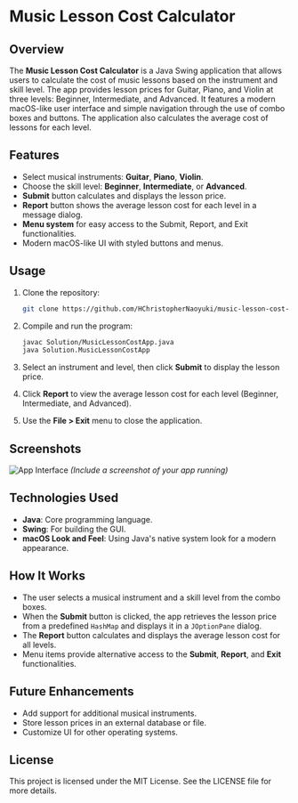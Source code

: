# Music Lesson Cost Calculator

## Overview
The **Music Lesson Cost Calculator** is a Java Swing application that allows users to calculate the cost of music lessons based on the instrument and skill level. The app provides lesson prices for Guitar, Piano, and Violin at three levels: Beginner, Intermediate, and Advanced. It features a modern macOS-like user interface and simple navigation through the use of combo boxes and buttons. The application also calculates the average cost of lessons for each level.

## Features
- Select musical instruments: **Guitar**, **Piano**, **Violin**.
- Choose the skill level: **Beginner**, **Intermediate**, or **Advanced**.
- **Submit** button calculates and displays the lesson price.
- **Report** button shows the average lesson cost for each level in a message dialog.
- **Menu system** for easy access to the Submit, Report, and Exit functionalities.
- Modern macOS-like UI with styled buttons and menus.
  
## Usage

1. Clone the repository:
   ```bash
   git clone https://github.com/HChristopherNaoyuki/music-lesson-cost-app-java-project.git
   ```
   
2. Compile and run the program:
   ```bash
   javac Solution/MusicLessonCostApp.java
   java Solution.MusicLessonCostApp
   ```

3. Select an instrument and level, then click **Submit** to display the lesson price.

4. Click **Report** to view the average lesson cost for each level (Beginner, Intermediate, and Advanced).

5. Use the **File > Exit** menu to close the application.

## Screenshots

![App Interface](screenshot.png) *(Include a screenshot of your app running)*

## Technologies Used
- **Java**: Core programming language.
- **Swing**: For building the GUI.
- **macOS Look and Feel**: Using Java's native system look for a modern appearance.

## How It Works
- The user selects a musical instrument and a skill level from the combo boxes.
- When the **Submit** button is clicked, the app retrieves the lesson price from a predefined `HashMap` and displays it in a `JOptionPane` dialog.
- The **Report** button calculates and displays the average lesson cost for all levels.
- Menu items provide alternative access to the **Submit**, **Report**, and **Exit** functionalities.

## Future Enhancements
- Add support for additional musical instruments.
- Store lesson prices in an external database or file.
- Customize UI for other operating systems.

## License
This project is licensed under the MIT License. See the LICENSE file for more details.
